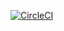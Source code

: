 [![CircleCI](https://circleci.com/gh/manu310397/spring-pet-clinic/tree/main.svg?style=svg)](https://circleci.com/gh/manu310397/spring-pet-clinic/tree/main)